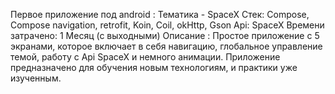 Первое приложение под android : Тематика - SpaceX
Стек: Compose, Compose navigation, retrofit, Koin, Coil, okHttp, Gson
Api: SpaceX
Времени затрачено:  1 Месяц (с выходными)
Описание : Простое приложение с 5 экранами,  которое включает в себя навигацию, глобальное управление темой, работу с Api SpaceX и немного анимации. 
Приложение предназначено для обучения новым технологиям, и практики уже изученным.